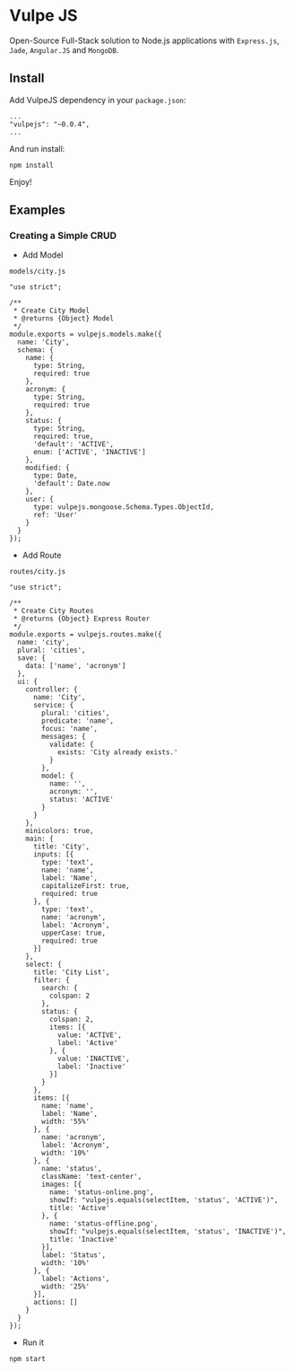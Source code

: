 # Vulpe JS

Open-Source Full-Stack solution to Node.js applications with `Express.js`, `Jade`, `Angular.JS` and `MongoDB`.

## Install
Add VulpeJS dependency in your `package.json`:

    ...
    "vulpejs": "~0.0.4",
    ...

And run install:

    npm install

Enjoy!

## Examples

### Creating a Simple CRUD
* Add Model

`models/city.js`

    "use strict";

    /**
     * Create City Model
     * @returns {Object} Model
     */
    module.exports = vulpejs.models.make({
      name: 'City',
      schema: {
        name: {
          type: String,
          required: true
        },
        acronym: {
          type: String,
          required: true
        },
        status: {
          type: String,
          required: true,
          'default': 'ACTIVE',
          enum: ['ACTIVE', 'INACTIVE']
        },
        modified: {
          type: Date,
          'default': Date.now
        },
        user: {
          type: vulpejs.mongoose.Schema.Types.ObjectId,
          ref: 'User'
        }
      }
    });

* Add Route

`routes/city.js`

    "use strict";

    /**
     * Create City Routes
     * @returns {Object} Express Router
     */
    module.exports = vulpejs.routes.make({
      name: 'city',
      plural: 'cities',
      save: {
        data: ['name', 'acronym']
      },
      ui: {
        controller: {
          name: 'City',
          service: {
            plural: 'cities',
            predicate: 'name',
            focus: 'name',
            messages: {
              validate: {
                exists: 'City already exists.'
              }
            },
            model: {
              name: '',
              acronym: '',
              status: 'ACTIVE'
            }
          }
        },
        minicolors: true,
        main: {
          title: 'City',
          inputs: [{
            type: 'text',
            name: 'name',
            label: 'Name',
            capitalizeFirst: true,
            required: true
          }, {
            type: 'text',
            name: 'acronym',
            label: 'Acronym',
            upperCase: true,
            required: true
          }]
        },
        select: {
          title: 'City List',
          filter: {
            search: {
              colspan: 2
            },
            status: {
              colspan: 2,
              items: [{
                value: 'ACTIVE',
                label: 'Active'
              }, {
                value: 'INACTIVE',
                label: 'Inactive'
              }]
            }
          },
          items: [{
            name: 'name',
            label: 'Name',
            width: '55%'
          }, {
            name: 'acronym',
            label: 'Acronym',
            width: '10%'
          }, {
            name: 'status',
            className: 'text-center',
            images: [{
              name: 'status-online.png',
              showIf: "vulpejs.equals(selectItem, 'status', 'ACTIVE')",
              title: 'Active'
            }, {
              name: 'status-offline.png',
              showIf: "vulpejs.equals(selectItem, 'status', 'INACTIVE')",
              title: 'Inactive'
            }],
            label: 'Status',
            width: '10%'
          }, {
            label: 'Actions',
            width: '25%'
          }],
          actions: []
        }
      }
    });

* Run it

`npm start`

